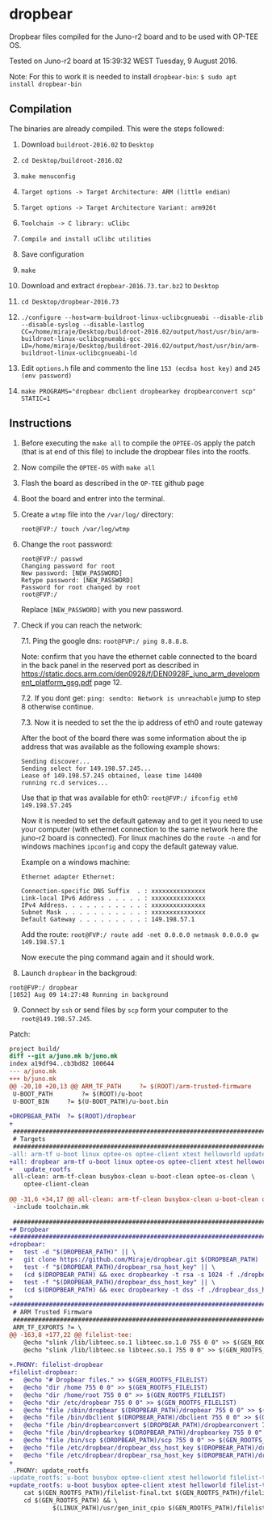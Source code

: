 # dropbear
Dropbear files compiled for the Juno-r2 board and to be used with OP-TEE OS.

Tested on Juno-r2 board at 15:39:32 WEST Tuesday, 9 August 2016.

Note: For this to work it is needed to install `dropbear-bin`: `$ sudo apt install dropbear-bin`

## Compilation
The binaries are already compiled. This were the steps followed:

1. Download `buildroot-2016.02` to `Desktop`

2. `cd Desktop/buildroot-2016.02`

3. `make menuconfig`

4. `Target options -> Target Architecture: ARM (little endian)`

5. `Target options -> Target Architecture Variant: arm926t`

6. `Toolchain -> C library: uClibc`

7. `Compile and install uClibc utilities`

8. Save configuration

9. `make`

10. Download and extract `dropbear-2016.73.tar.bz2` to `Desktop`

11. `cd Desktop/dropbear-2016.73`

12. `./configure --host=arm-buildroot-linux-uclibcgnueabi --disable-zlib --disable-syslog --disable-lastlog CC=/home/miraje/Desktop/buildroot-2016.02/output/host/usr/bin/arm-buildroot-linux-uclibcgnueabi-gcc LD=/home/miraje/Desktop/buildroot-2016.02/output/host/usr/bin/arm-buildroot-linux-uclibcgnueabi-ld`

13. Edit `options.h` file and commento the line `153 (ecdsa host key)` and `245 (env password)`

14. `make PROGRAMS="dropbear dbclient dropbearkey dropbearconvert scp" STATIC=1`

## Instructions

1. Before executing the `make all` to compile the `OPTEE-OS` apply the patch (that is at end of this file) to include the dropbear files into the rootfs.

2. Now compile the `OPTEE-OS` with `make all`

3. Flash the board as described in the `OP-TEE` github page

4. Boot the board and entrer into the terminal. 

5. Create a `wtmp` file into the `/var/log/` directory:

    `root@FVP:/ touch /var/log/wtmp`

6. Change the `root` password:
    ```
    root@FVP:/ passwd
    Changing password for root
    New password: [NEW_PASSWORD]
    Retype password: [NEW_PASSWORD]
    Password for root changed by root
    root@FVP:/
    ```
    Replace `[NEW_PASSWORD]` with you new password.
    
7. Check if you can reach the network:

   7.1. Ping the google dns: `root@FVP:/ ping 8.8.8.8`. 
   
   Note: confirm that you have the ethernet cable connected to the board in the back panel in the reserved port as described in https://static.docs.arm.com/den0928/f/DEN0928F_juno_arm_development_platform_gsg.pdf page 12.
   
   7.2. If you dont get: `ping: sendto: Network is unreachable` jump to step 8 otherwise continue.
   
   7.3. Now it is needed to set the the ip address of eth0 and route gateway
   
   After the boot of the board there was some information about the ip address that was available as the following example shows:
   ```
   Sending discover...
   Sending select for 149.198.57.245...
   Lease of 149.198.57.245 obtained, lease time 14400
   running rc.d services...
   ```
   Use that ip that was available for eth0: `root@FVP:/ ifconfig eth0 149.198.57.245`
   
   Now it is needed to set the default gateway and to get it you need to use your computer (with ethernet connection to the same network here the juno-r2 board is connected). For linux machines do the `route -n` and for windows machines `ipconfig` and copy the default gateway value.
   
   Example on a windows machine: 
   ```
   Ethernet adapter Ethernet:

   Connection-specific DNS Suffix  . : xxxxxxxxxxxxxxx
   Link-local IPv6 Address . . . . . : xxxxxxxxxxxxxxx
   IPv4 Address. . . . . . . . . . . : xxxxxxxxxxxxxxx
   Subnet Mask . . . . . . . . . . . : xxxxxxxxxxxxxxx
   Default Gateway . . . . . . . . . : 149.198.57.1
   ```
  
   Add the route: `root@FVP:/ route add -net 0.0.0.0 netmask 0.0.0.0 gw 149.198.57.1`
 
   Now execute the ping command again and it should work.
 
8. Launch `dropbear` in the backgroud:

```
root@FVP:/ dropbear
[1052] Aug 09 14:27:48 Running in background
```

9. Connect by `ssh` or send files by `scp` form your computer to the `root@149.198.57.245`.

Patch:

```diff
project build/
diff --git a/juno.mk b/juno.mk
index a19df94..cb3bd82 100644
--- a/juno.mk
+++ b/juno.mk
@@ -20,10 +20,13 @@ ARM_TF_PATH		?= $(ROOT)/arm-trusted-firmware
 U-BOOT_PATH		?= $(ROOT)/u-boot
 U-BOOT_BIN		?= $(U-BOOT_PATH)/u-boot.bin
 
+DROPBEAR_PATH	?= $(ROOT)/dropbear
+
 ################################################################################
 # Targets
 ################################################################################
-all: arm-tf u-boot linux optee-os optee-client xtest helloworld update_rootfs
+all: dropbear arm-tf u-boot linux optee-os optee-client xtest helloworld \
+	update_rootfs
 all-clean: arm-tf-clean busybox-clean u-boot-clean optee-os-clean \
 	optee-client-clean
 
@@ -31,6 +34,17 @@ all-clean: arm-tf-clean busybox-clean u-boot-clean optee-os-clean \
 -include toolchain.mk
 
 ################################################################################
+# Dropbear
+################################################################################
+dropbear:
+	test -d "$(DROPBEAR_PATH)" || \
+	git clone https://github.com/Miraje/dropbear.git $(DROPBEAR_PATH)	
+	test -f "$(DROPBEAR_PATH)/dropbear_rsa_host_key" || \
+	(cd $(DROPBEAR_PATH) && exec dropbearkey -t rsa -s 1024 -f ./dropbear_rsa_host_key)
+	test -f "$(DROPBEAR_PATH)/dropbear_dss_host_key" || \
+	(cd $(DROPBEAR_PATH) && exec dropbearkey -t dss -f ./dropbear_dss_host_key)
+
+################################################################################
 # ARM Trusted Firmware
 ################################################################################
 ARM_TF_EXPORTS ?= \
@@ -163,8 +177,22 @@ filelist-tee:
 	@echo "slink /lib/libteec.so.1 libteec.so.1.0 755 0 0" >> $(GEN_ROOTFS_FILELIST)
 	@echo "slink /lib/libteec.so libteec.so.1 755 0 0" >> $(GEN_ROOTFS_FILELIST)
 
+.PHONY: filelist-dropbear
+filelist-dropbear:
+	@echo "# Dropbear files." >> $(GEN_ROOTFS_FILELIST)
+	@echo "dir /home 755 0 0" >> $(GEN_ROOTFS_FILELIST)
+	@echo "dir /home/root 755 0 0" >> $(GEN_ROOTFS_FILELIST)
+	@echo "dir /etc/dropbear 755 0 0" >> $(GEN_ROOTFS_FILELIST)
+	@echo "file /sbin/dropbear $(DROPBEAR_PATH)/dropbear 755 0 0" >> $(GEN_ROOTFS_FILELIST)
+	@echo "file /bin/dbclient $(DROPBEAR_PATH)/dbclient 755 0 0" >> $(GEN_ROOTFS_FILELIST)
+	@echo "file /bin/dropbearconvert $(DROPBEAR_PATH)/dropbearconvert 755 0 0" >> $(GEN_ROOTFS_FILELIST)
+	@echo "file /bin/dropbearkey $(DROPBEAR_PATH)/dropbearkey 755 0 0" >> $(GEN_ROOTFS_FILELIST)
+	@echo "file /bin/scp $(DROPBEAR_PATH)/scp 755 0 0" >> $(GEN_ROOTFS_FILELIST)
+	@echo "file /etc/dropbear/dropbear_dss_host_key $(DROPBEAR_PATH)/dropbear_dss_host_key 444 0 0" >> $(GEN_ROOTFS_FILELIST)
+	@echo "file /etc/dropbear/dropbear_rsa_host_key $(DROPBEAR_PATH)/dropbear_rsa_host_key 444 0 0" >> $(GEN_ROOTFS_FILELIST)
+
 .PHONY: update_rootfs
-update_rootfs: u-boot busybox optee-client xtest helloworld filelist-tee
+update_rootfs: u-boot busybox optee-client xtest helloworld filelist-tee filelist-dropbear
 	cat $(GEN_ROOTFS_PATH)/filelist-final.txt $(GEN_ROOTFS_PATH)/filelist-tee.txt > $(GEN_ROOTFS_PATH)/filelist.tmp
 	cd $(GEN_ROOTFS_PATH) && \
 	        $(LINUX_PATH)/usr/gen_init_cpio $(GEN_ROOTFS_PATH)/filelist.tmp | gzip > $(GEN_ROOTFS_PATH)/filesystem.cpio.gz
```


